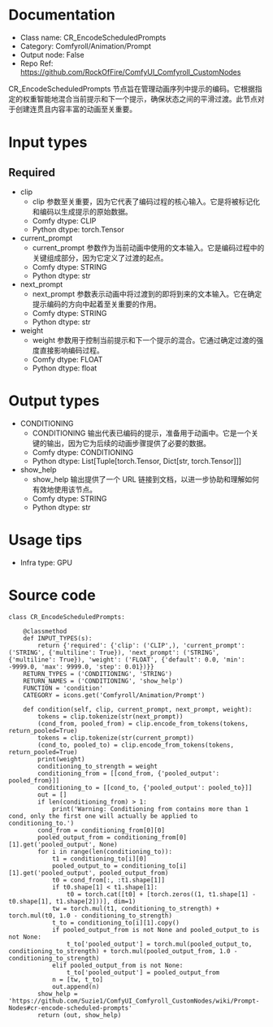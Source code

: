 # Documentation
- Class name: CR_EncodeScheduledPrompts
- Category: Comfyroll/Animation/Prompt
- Output node: False
- Repo Ref: https://github.com/RockOfFire/ComfyUI_Comfyroll_CustomNodes

CR_EncodeScheduledPrompts 节点旨在管理动画序列中提示的编码。它根据指定的权重智能地混合当前提示和下一个提示，确保状态之间的平滑过渡。此节点对于创建连贯且内容丰富的动画至关重要。

# Input types
## Required
- clip
    - clip 参数至关重要，因为它代表了编码过程的核心输入。它是将被标记化和编码以生成提示的原始数据。
    - Comfy dtype: CLIP
    - Python dtype: torch.Tensor
- current_prompt
    - current_prompt 参数作为当前动画中使用的文本输入。它是编码过程中的关键组成部分，因为它定义了过渡的起点。
    - Comfy dtype: STRING
    - Python dtype: str
- next_prompt
    - next_prompt 参数表示动画中将过渡到的即将到来的文本输入。它在确定提示编码的方向中起着至关重要的作用。
    - Comfy dtype: STRING
    - Python dtype: str
- weight
    - weight 参数用于控制当前提示和下一个提示的混合。它通过确定过渡的强度直接影响编码过程。
    - Comfy dtype: FLOAT
    - Python dtype: float

# Output types
- CONDITIONING
    - CONDITIONING 输出代表已编码的提示，准备用于动画中。它是一个关键的输出，因为它为后续的动画步骤提供了必要的数据。
    - Comfy dtype: CONDITIONING
    - Python dtype: List[Tuple[torch.Tensor, Dict[str, torch.Tensor]]]
- show_help
    - show_help 输出提供了一个 URL 链接到文档，以进一步协助和理解如何有效地使用该节点。
    - Comfy dtype: STRING
    - Python dtype: str

# Usage tips
- Infra type: GPU

# Source code
```
class CR_EncodeScheduledPrompts:

    @classmethod
    def INPUT_TYPES(s):
        return {'required': {'clip': ('CLIP',), 'current_prompt': ('STRING', {'multiline': True}), 'next_prompt': ('STRING', {'multiline': True}), 'weight': ('FLOAT', {'default': 0.0, 'min': -9999.0, 'max': 9999.0, 'step': 0.01})}}
    RETURN_TYPES = ('CONDITIONING', 'STRING')
    RETURN_NAMES = ('CONDITIONING', 'show_help')
    FUNCTION = 'condition'
    CATEGORY = icons.get('Comfyroll/Animation/Prompt')

    def condition(self, clip, current_prompt, next_prompt, weight):
        tokens = clip.tokenize(str(next_prompt))
        (cond_from, pooled_from) = clip.encode_from_tokens(tokens, return_pooled=True)
        tokens = clip.tokenize(str(current_prompt))
        (cond_to, pooled_to) = clip.encode_from_tokens(tokens, return_pooled=True)
        print(weight)
        conditioning_to_strength = weight
        conditioning_from = [[cond_from, {'pooled_output': pooled_from}]]
        conditioning_to = [[cond_to, {'pooled_output': pooled_to}]]
        out = []
        if len(conditioning_from) > 1:
            print('Warning: Conditioning from contains more than 1 cond, only the first one will actually be applied to conditioning_to.')
        cond_from = conditioning_from[0][0]
        pooled_output_from = conditioning_from[0][1].get('pooled_output', None)
        for i in range(len(conditioning_to)):
            t1 = conditioning_to[i][0]
            pooled_output_to = conditioning_to[i][1].get('pooled_output', pooled_output_from)
            t0 = cond_from[:, :t1.shape[1]]
            if t0.shape[1] < t1.shape[1]:
                t0 = torch.cat([t0] + [torch.zeros((1, t1.shape[1] - t0.shape[1], t1.shape[2]))], dim=1)
            tw = torch.mul(t1, conditioning_to_strength) + torch.mul(t0, 1.0 - conditioning_to_strength)
            t_to = conditioning_to[i][1].copy()
            if pooled_output_from is not None and pooled_output_to is not None:
                t_to['pooled_output'] = torch.mul(pooled_output_to, conditioning_to_strength) + torch.mul(pooled_output_from, 1.0 - conditioning_to_strength)
            elif pooled_output_from is not None:
                t_to['pooled_output'] = pooled_output_from
            n = [tw, t_to]
            out.append(n)
        show_help = 'https://github.com/Suzie1/ComfyUI_Comfyroll_CustomNodes/wiki/Prompt-Nodes#cr-encode-scheduled-prompts'
        return (out, show_help)
```